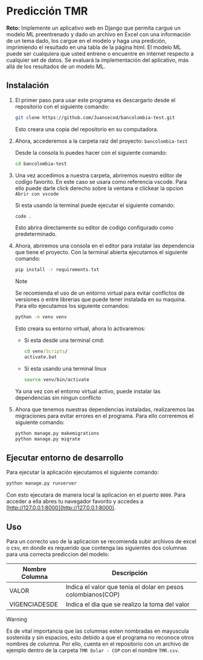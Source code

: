 # Predicción TMR

**Reto:** Implemente un aplicativo web en Django que permita cargue un modelo ML preentrenado y dado un archivo en Excel con una información de un tema dado, los cargue en el modelo y haga una predición, imprimiendo el resultado en una tabla de la página html. El modelo ML puede ser cualquiera que usted entrene o encuentre en internet respecto a cualquier set de datos. Se evaluará la implementación del aplicativo, más allá de los resultados de un modelo ML.

## Instalación

1. El primer paso para usar este programa es descargarlo desde el repositorio con el siguiente comando:

    ```sh
    git clone https://github.com/Juansecod/bancolombia-test.git
    ```

    Esto creara una copia del repositorio en su computadora.

2. Ahora, accederemos a la carpeta raiz del proyecto: `bancolombia-test`

    Desde la consola lo puedes hacer con el siguiente comando:

    ```sh
    cd bancolombia-test
    ```

3. Una vez accedimos a nuestra carpeta, abriremos nuestro editor de codigo favorito. En este caso se usara como referencia vscode. Para ello puede darle click derecho sobre la ventana e clickear la opcion `Abrir con vscode`

    Si esta usando la terminal puede ejecutar el siguiente comando:

    ```sh
    code .
    ```

    Esto abrira directamente su editor de codigo configurado como predeterminado.

4. Ahora, abriremos una consola en el editor para instalar las dependencia que tiene el proyecto. Con la terminal abierta ejecutamos el siguiente comando:

    ```sh
    pip install -r requirements.txt
    ```

    > [!NOTE]
    > Se recomienda el uso de un entorno virtual para evitar conflictos de versiones o entre librerias que puede tener instalada en su maquina. Para ello ejecutamos los siguiente comandos:
    >
    >```sh
    >python -m venv venv
    >```
    >
    >Esto creara su entorno virtual, ahora lo activaremos:
    >
    > - Si esta desde una terminal cmd:
    >
    >   ```cmd
    >   cd venv/Scripts/
    >   activate.bat
    >   ```
    >
    > - Si esta usando una terminal linux
    >
    >   ```sh
    >   source venv/bin/activate
    >   ```
    >
    > Ya una vez con el entorno virtual activo, puede instalar las dependencias sin ningun conflicto

5. Ahora que tenemos nuestras dependencias instaladas, realizaremos las migraciones para evitar errores en el programa. Para ello correremos el siguiente comando:

    ```sh
    python manage.py makemigrations
    python manage.py migrate
    ```

## Ejecutar entorno de desarrollo

Para ejecutar la aplicación ejecutamos el siguiente comando:

```sh
python manage.py runserver
```

Con esto ejecutara de manera local la aplicacion en el puerto `8000`. Para acceder a ella abres tu navegador favorito y accedes a [http://127.0.0.1:8000](http://127.0.0.1:8000).

## Uso

Para un correcto uso de la aplicacion se recomienda subir archivos de excel o csv, en donde es requerido que contenga las siguientes dos columnas para una correcta prediccion del modelo:

Nombre Columna|Descripción|
-----|-----|
VALOR|Indica el valor que tenia el dolar en pesos colombianos(COP)|
VIGENCIADESDE|Indica el dia que se realizo la toma del valor|

> [!WARNING]
>
> Es de vital importancia que las columnas esten nombradas en mayuscula sostenida y sin espacios, esto debido a que el programa no reconoce otros nombres de columna. Por ello, cuenta en el repositorio con un archivo de ejemplo dentro de la carpeta `TMR Dolar - COP` con el nombre `TMR.csv`.
